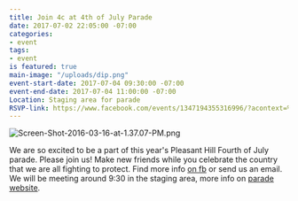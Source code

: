 ```yaml
---
title: Join 4c at 4th of July Parade
date: 2017-07-02 22:05:00 -07:00
categories:
- event
tags:
- event
is featured: true
main-image: "/uploads/dip.png"
event-start-date: 2017-07-04 09:30:00 -07:00
event-end-date: 2017-07-04 11:00:00 -07:00
Location: Staging area for parade
RSVP-link: https://www.facebook.com/events/1347194355316996/?acontext=%7B%22source%22%3A4%2C%22action_history%22%3A%22null%22%7D&source=4&action_history=null
---
```


![Screen-Shot-2016-03-16-at-1.37.07-PM.png](/uploads/Screen-Shot-2016-03-16-at-1.37.07-PM.png)

We are so excited to be a part of this year's Pleasant Hill Fourth of July parade. Please join us! Make new friends while you celebrate the country that we are all fighting to protect. Find more info [on fb](https://www.facebook.com/events/1347194355316996/?acontext=%7B%22source%22%3A4%2C%22action_history%22%3A%22null%22%7D&source=4&action_history=null) or send us an email. We will be meeting around 9:30 in the staging area, more info on [parade website](http://phjuly4.com/).